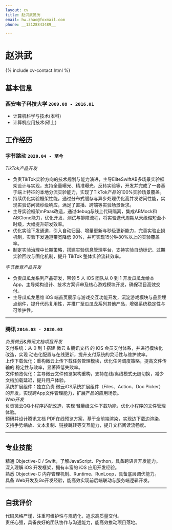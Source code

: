 ```yaml
---
layout: cv
title: 赵洪武简历
email: hw.zhao@foxmail.com
phone: __13128843489__

---
```

# 赵洪武

<!--
include contact information from the front matter
Supported arguments:
    - homepage: url, text
    - phone 13128843489
    - email hw.zhao@foxmail.com
-->
{% include cv-contact.html %}

## 基本信息
### __西安电子科技大学__ `2009.08 - 2016.01`
- 计算机科学与技术(本科)
- 计算机应用技术(硕士)
## 工作经历

### __字节跳动__ `2020.04 - 至今`
_TikTok产品开发_<br>
- 负责TikTok实验方向的技术规划与能力演进，主导EliteSwiftAB多场景实验框架设计与实现，支持全量曝光、精准曝光、反转实验等，开发并完成了一套基于端上特征的本地分流实验能力，实现了TikTok产品的100%实验场景覆盖。
- 持续优化实验框架性能，通过分布式缓存与异步处理优化高并发访问性能，实现实验访问微秒级响应，满足了直播、跨端等实验场景诉求。<br>
- 主导实验框架mPaas改造，通过debug与线上代码隔离，集成ABMock和ABClone能力，优化开发、测试与排障流程，将实验迭代周期从天级缩短至小时级，大幅提升研发效率。<br>
- 优化实验下发通道，引入自动归因、增量更新与秒级更新能力，完善实验止损机制，实验下发通道带宽降低 90%，并可实现15分钟80%以上的实验覆盖率。<br>
- 制定实验治理中长期策略，搭建实验信息管理平台，支持实验自动标记、过期实验回收与固化机制，提升 TikTok 整体实验流转效率。<br>

_字节教育产品开发_<br>
- 负责瓜瓜龙系列产品研发，带领 5 人 iOS 团队从 0 到 1 开发瓜瓜龙绘本 App，主导架构设计、技术方案评审及核心游戏模块开发，确保项目高效交付。<br>
- 主导瓜瓜龙思维 iOS 端首页展示与游戏交互功能开发，沉淀游戏模块与品质埋点组件，提升代码复用性，并推广至瓜瓜龙系列其他产品，增强系统稳定性与可维护性。<br>

------
### __腾讯__ `2016.03 - 2020.03`

_负责微云&腾讯文档项目开发_<br>
支付系统：从 0 到 1 搭建 微云 & 腾讯文档 的 iOS 会员支付体系，并进行模块化改造，实现 动态化配置与在线更新，提升支付系统的灵活性与维护效率。<br>
上传下载优化：重构微云上传下载任务管理模块，优化任务调度策略，提高文件传输的 稳定性与效率，显著降低失败率。<br>
文件预览优化：主导微云文件预览架构重构，支持在线/离线模式无缝切换，减少文档加载延迟，提升用户体验。<br>
系统扩展组件：独立负责 微云iOS系统扩展组件（Files、Action、Doc Picker）的开发，实现跨App文件管理能力，扩展产品的应用场景。<br>
_Web开发_<br>
负责微云QQ小程序适配改造，实现 轻量级文件下载功能，优化小程序的文件管理体验。<br>
预研并设计腾讯文档 PDF在线预览方案，基于全前端渲染，实现边下载边渲染，支持手势缩放、文本复制、链接跳转等交互能力，提升文档阅读流畅度。<br>

------

## 专业技能

精通 Objective-C / Swift，了解JavaScript、Python，具备跨语言开发能力。<br>
深入理解 iOS 开发框架，拥有丰富的 iOS 应用开发经验。<br>
熟悉 Objective-C 内存管理机制、Runtime、RunLoop，具备底层调优能力。<br>
具备 Web开发及Go开发经验，能高效实现前后端联动与服务端逻辑开发。<br>

------
## 自我评价
代码风格严谨，注重可维护性与规范化，追求高质量交付。<br>
责任心强，具备良好的团队协作与沟通能力，能高效推动项目落地。<br>

<!-- ### Footer

Last updated: May 2025 -->
